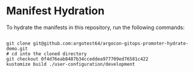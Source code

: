 
# Manifest Hydration

To hydrate the manifests in this repository, run the following commands:

```shell

git clone git@github.com:argotest64/argocon-gitops-promoter-hydrate-demo.git
# cd into the cloned directory
git checkout 0f4d76eab8487b34cceddea977709ed76581c422
kustomize build ./user-configuration/development
```